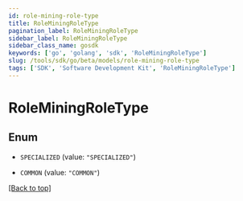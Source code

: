 ```yaml
---
id: role-mining-role-type
title: RoleMiningRoleType
pagination_label: RoleMiningRoleType
sidebar_label: RoleMiningRoleType
sidebar_class_name: gosdk
keywords: ['go', 'golang', 'sdk', 'RoleMiningRoleType'] 
slug: /tools/sdk/go/beta/models/role-mining-role-type
tags: ['SDK', 'Software Development Kit', 'RoleMiningRoleType']
---
```


# RoleMiningRoleType

## Enum


* `SPECIALIZED` (value: `"SPECIALIZED"`)

* `COMMON` (value: `"COMMON"`)


[[Back to top]](#) 


